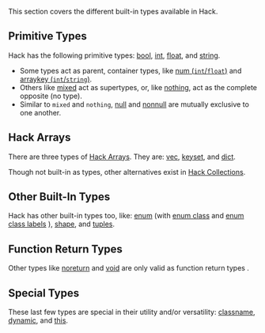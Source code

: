 This section covers the different built-in types available in Hack.

## Primitive Types
Hack has the following primitive types: 
[bool](/hack/built-in-types/bool), 
[int](/hack/built-in-types/int), 
[float](/hack/built-in-types/float), and 
[string](/hack/built-in-types/string).

* Some types act as parent, container types, like [num (`int`/`float`)](/hack/built-in-types/num) and [arraykey (`int`/`string`)](/hack/built-in-types/arraykey).
* Others like [mixed](/hack/built-in-types/mixed) act as supertypes, or, like [nothing](/hack/built-in-types/nothing), act as the complete opposite (no type).
* Similar to `mixed` and `nothing`, [null](/hack/built-in-types/null) and [nonnull](/hack/built-in-types/nonnull) are mutually exclusive to one another.

## Hack Arrays
There are three types of [Hack Arrays](/hack/arrays-and-collections/introduction). They are:
[vec](/hack/arrays-and-collections/hack-arrays#vec),
[keyset](/hack/arrays-and-collections/hack-arrays#keyset), and 
[dict](/hack/arrays-and-collections/hack-arrays#dict).

Though not built-in as types, other alternatives exist in [Hack Collections](/hack/arrays-and-collections/collections).

## Other Built-In Types
Hack has other built-in types too, like:
[enum](/hack/built-in-types/enum) (with [enum class](/hack/built-in-types/enum-class) and [enum class labels](/hack/built-in-types/enum-class-label)
),
[shape](/hack/built-in-types/shapes), and 
[tuples](/hack/built-in-types/tuples).

## Function Return Types
Other types like [noreturn](/hack/built-in-types/noreturn) and [void](/hack/built-in-types/void) are only valid as function return types .

## Special Types
These last few types are special in their utility and/or versatility: 
[classname](/hack/built-in-types/classname), 
[dynamic](/hack/built-in-types/dynamic), and
[this](/hack/built-in-types/this).

